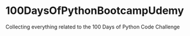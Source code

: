 # 100DaysOfPythonBootcampUdemy
Collecting everything related to the 100 Days of Python Code Challenge
